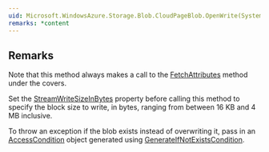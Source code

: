 ```yaml
---  
uid: Microsoft.WindowsAzure.Storage.Blob.CloudPageBlob.OpenWrite(System.Nullable{System.Int64},Microsoft.WindowsAzure.Storage.AccessCondition,Microsoft.WindowsAzure.Storage.Blob.BlobRequestOptions,Microsoft.WindowsAzure.Storage.OperationContext)  
remarks: *content  
---  
```

  
## Remarks  
 Note that this method always makes a call to the [FetchAttributes](assetId:///M:Microsoft.WindowsAzure.Storage.Blob.CloudBlob.FetchAttributes(Microsoft.WindowsAzure.Storage.AccessCondition,Microsoft.WindowsAzure.Storage.Blob.BlobRequestOptions,Microsoft.WindowsAzure.Storage.OperationContext)?qualifyHint=False&autoUpgrade=True) method under the covers.  
  
 Set the [StreamWriteSizeInBytes](assetId:///P:Microsoft.WindowsAzure.Storage.Blob.CloudPageBlob.StreamWriteSizeInBytes?qualifyHint=False&autoUpgrade=True) property before calling this method to specify the block size to write, in bytes,              ranging from between 16 KB and 4 MB inclusive.  
  
 To throw an exception if the blob exists instead of overwriting it, pass in an [AccessCondition](assetId:///T:Microsoft.WindowsAzure.Storage.AccessCondition?qualifyHint=False&autoUpgrade=True) object generated using [GenerateIfNotExistsCondition](assetId:///M:Microsoft.WindowsAzure.Storage.AccessCondition.GenerateIfNotExistsCondition?qualifyHint=False&autoUpgrade=True).